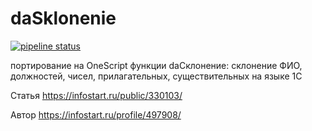 # daSklonenie

[![pipeline status](https://gitlab.com/pallid/daSklonenie/badges/master/pipeline.svg)](https://gitlab.com/pallid/daSklonenie/commits/master)

портирование на OneScript функции daСклонение: склонение ФИО, должностей, чисел, прилагательных, существительных на языке 1С 

Статья https://infostart.ru/public/330103/ 

Автор https://infostart.ru/profile/497908/
